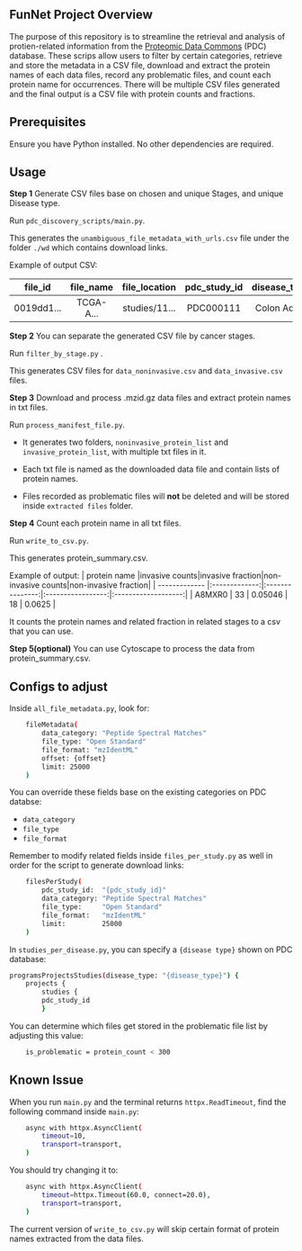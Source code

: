 ## FunNet Project Overview

The purpose of this repository is to streamline the retrieval and analysis of protien-related information from the [Proteomic Data Commons](https://proteomic.datacommons.cancer.gov/pdc/) (PDC) database. These scrips allow users to filter by certain categories, retrieve and store the metadata in a CSV file, download and extract the protein names of each data files, record any problematic files, and count each protein name for occurrences. There will be multiple CSV files generated and the final output is a CSV file with protein counts and fractions. 

## Prerequisites

Ensure you have Python installed. No other dependencies are required. 

## Usage

**Step 1** Generate CSV files base on chosen and unique Stages, and unique Disease type. 

Run `pdc_discovery_scripts/main.py`.

This generates the `unambiguous_file_metadata_with_urls.csv` file under the folder `./wd` which contains download links.

Example of output CSV:

| file_id  |file_name|file_location|pdc_study_id|disease_type|tumor_stage|download_url|
| -------- |:-------:|:-----------:|:----------:|:----------:|:---------:|:----------:|
|0019dd1...|TCGA-A...|studies/11...|PDC000111   |Colon Ade...|Stage IIA  |https://d...|

**Step 2** You can separate the generated CSV file by cancer stages. 

Run `filter_by_stage.py` .

This generates CSV files for `data_noninvasive.csv` and `data_invasive.csv` files.

**Step 3** Download and process .mzid.gz data files and extract protein names in txt files.

Run `process_manifest_file.py`. 

- It generates two folders, `noninvasive_protein_list` and `invasive_protein_list`, with multiple txt files in it. 

- Each txt file is named as the downloaded data file and contain lists of protein names. 

- Files recorded as problematic files will **not** be deleted and will be stored inside `extracted files` folder. 

**Step 4** Count each protein name in all txt files.

Run `write_to_csv.py`.

This generates protein_summary.csv.

Example of output: 
| protein name  |invasive counts|invasive fraction|non-invasive counts|non-invasive fraction|
| ------------- |:-------------:|:---------------:|:-----------------:|:-------------------:|
| A8MXR0        | 33            | 0.05046         | 18                | 0.0625              |

It counts the protein names and related fraction in related stages to a csv that you can use.

**Step 5(optional)** You can use Cytoscape to process the data from protein_summary.csv. 

## Configs to adjust
Inside `all_file_metadata.py`, look for:
```bash
    fileMetadata(
        data_category: "Peptide Spectral Matches"
        file_type: "Open Standard"
        file_format: "mzIdentML"
        offset: {offset}
        limit: 25000
    ) 
```
You can override these fields base on the existing categories on PDC databse:
- `data_category`
- `file_type`
- `file_format`

Remember to modify related fields inside `files_per_study.py` as well in order for the script to generate download links: 
```bash
    filesPerStudy(
        pdc_study_id:  "{pdc_study_id}"
        data_category: "Peptide Spectral Matches"
        file_type:     "Open Standard"
        file_format:   "mzIdentML"
        limit:         25000
    )
```
In `studies_per_disease.py`, you can specify a `{disease type}` shown on PDC database:
```bash
programsProjectsStudies(disease_type: "{disease_type}") {
    projects {
        studies {
        pdc_study_id
        }
```
You can determine which files get stored in the problematic file list by adjusting this value: 
```bash
    is_problematic = protein_count < 300
```

## Known Issue

When you run `main.py` and the terminal returns `httpx.ReadTimeout`, find the following command inside `main.py`:
```bash
    async with httpx.AsyncClient(
        timeout=10,
        transport=transport,
    )
```
You should try changing it to: 

```bash
    async with httpx.AsyncClient(
        timeout=httpx.Timeout(60.0, connect=20.0),
        transport=transport,
    )
```

The current version of `write_to_csv.py` will skip certain format of protein names extracted from the data files. 
